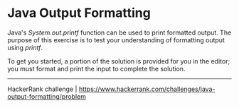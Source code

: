 # Java Output Formatting

Java's *System.out.printf* function can be used to print formatted output. The purpose of this exercise is to test your understanding of formatting output using *printf*.

To get you started, a portion of the solution is provided for you in the editor; you must format and print the input to complete the solution.

---

HackerRank challenge | https://www.hackerrank.com/challenges/java-output-formatting/problem
